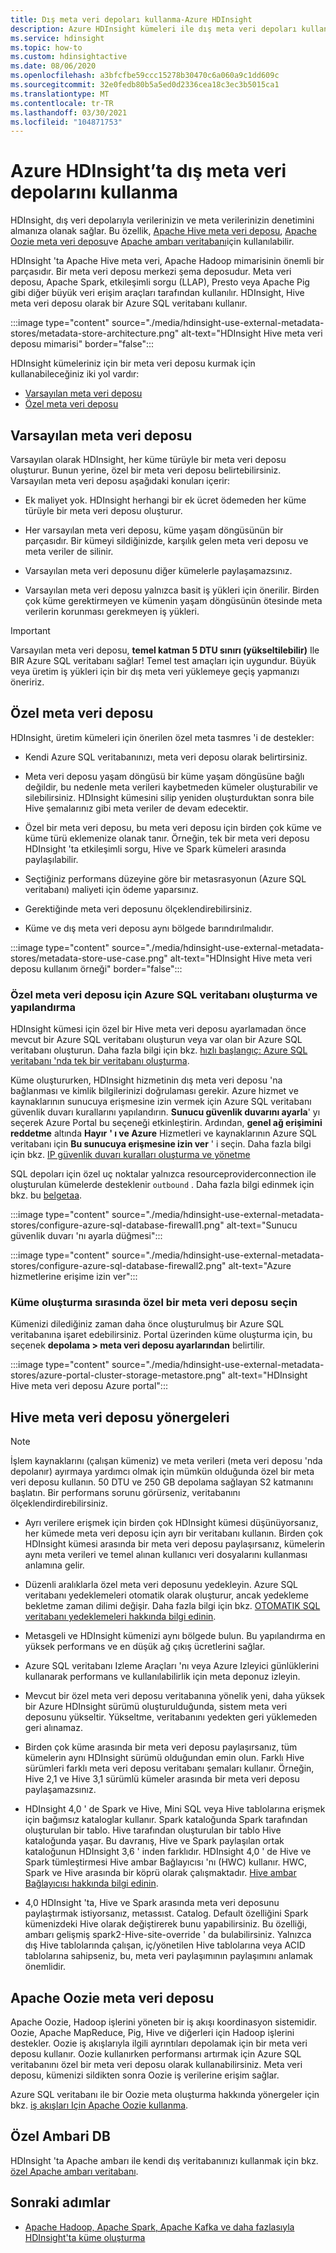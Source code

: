 ```yaml
---
title: Dış meta veri depoları kullanma-Azure HDInsight
description: Azure HDInsight kümeleri ile dış meta veri depoları kullanın.
ms.service: hdinsight
ms.topic: how-to
ms.custom: hdinsightactive
ms.date: 08/06/2020
ms.openlocfilehash: a3bfcfbe59ccc15278b30470c6a060a9c1dd609c
ms.sourcegitcommit: 32e0fedb80b5a5ed0d2336cea18c3ec3b5015ca1
ms.translationtype: MT
ms.contentlocale: tr-TR
ms.lasthandoff: 03/30/2021
ms.locfileid: "104871753"
---
```

# <a name="use-external-metadata-stores-in-azure-hdinsight"></a>Azure HDInsight’ta dış meta veri depolarını kullanma

HDInsight, dış veri depolarıyla verilerinizin ve meta verilerinizin denetimini almanıza olanak sağlar. Bu özellik, [Apache Hive meta veri deposu](#custom-metastore), [Apache Oozie meta veri deposu](#apache-oozie-metastore)ve [Apache ambarı veritabanı](#custom-ambari-db)için kullanılabilir.

HDInsight 'ta Apache Hive meta veri, Apache Hadoop mimarisinin önemli bir parçasıdır. Bir meta veri deposu merkezi şema deposudur. Meta veri deposu, Apache Spark, etkileşimli sorgu (LLAP), Presto veya Apache Pig gibi diğer büyük veri erişim araçları tarafından kullanılır. HDInsight, Hive meta veri deposu olarak bir Azure SQL veritabanı kullanır.

:::image type="content" source="./media/hdinsight-use-external-metadata-stores/metadata-store-architecture.png" alt-text="HDInsight Hive meta veri deposu mimarisi" border="false":::

HDInsight kümeleriniz için bir meta veri deposu kurmak için kullanabileceğiniz iki yol vardır:

* [Varsayılan meta veri deposu](#default-metastore)
* [Özel meta veri deposu](#custom-metastore)

## <a name="default-metastore"></a>Varsayılan meta veri deposu

Varsayılan olarak HDInsight, her küme türüyle bir meta veri deposu oluşturur. Bunun yerine, özel bir meta veri deposu belirtebilirsiniz. Varsayılan meta veri deposu aşağıdaki konuları içerir:

* Ek maliyet yok. HDInsight herhangi bir ek ücret ödemeden her küme türüyle bir meta veri deposu oluşturur.

* Her varsayılan meta veri deposu, küme yaşam döngüsünün bir parçasıdır. Bir kümeyi sildiğinizde, karşılık gelen meta veri deposu ve meta veriler de silinir.

* Varsayılan meta veri deposunu diğer kümelerle paylaşamazsınız.

* Varsayılan meta veri deposu yalnızca basit iş yükleri için önerilir. Birden çok küme gerektirmeyen ve kümenin yaşam döngüsünün ötesinde meta verilerin korunması gerekmeyen iş yükleri.

> [!IMPORTANT]
> Varsayılan meta veri deposu, **temel katman 5 DTU sınırı (yükseltilebilir)** Ile BIR Azure SQL veritabanı sağlar! Temel test amaçları için uygundur. Büyük veya üretim iş yükleri için bir dış meta veri yüklemeye geçiş yapmanızı öneririz.

## <a name="custom-metastore"></a>Özel meta veri deposu

HDInsight, üretim kümeleri için önerilen özel meta tasmres 'i de destekler:

* Kendi Azure SQL veritabanınızı, meta veri deposu olarak belirtirsiniz.

* Meta veri deposu yaşam döngüsü bir küme yaşam döngüsüne bağlı değildir, bu nedenle meta verileri kaybetmeden kümeler oluşturabilir ve silebilirsiniz. HDInsight kümesini silip yeniden oluşturduktan sonra bile Hive şemalarınız gibi meta veriler de devam edecektir.

* Özel bir meta veri deposu, bu meta veri deposu için birden çok küme ve küme türü eklemenize olanak tanır. Örneğin, tek bir meta veri deposu HDInsight 'ta etkileşimli sorgu, Hive ve Spark kümeleri arasında paylaşılabilir.

* Seçtiğiniz performans düzeyine göre bir metasrasyonun (Azure SQL veritabanı) maliyeti için ödeme yaparsınız.

* Gerektiğinde meta veri deposunu ölçeklendirebilirsiniz.

* Küme ve dış meta veri deposu aynı bölgede barındırılmalıdır.

:::image type="content" source="./media/hdinsight-use-external-metadata-stores/metadata-store-use-case.png" alt-text="HDInsight Hive meta veri deposu kullanım örneği" border="false":::

### <a name="create-and-config-azure-sql-database-for-the-custom-metastore"></a>Özel meta veri deposu için Azure SQL veritabanı oluşturma ve yapılandırma

HDInsight kümesi için özel bir Hive meta veri deposu ayarlamadan önce mevcut bir Azure SQL veritabanı oluşturun veya var olan bir Azure SQL veritabanı oluşturun.  Daha fazla bilgi için bkz. [hızlı başlangıç: Azure SQL veritabanı 'nda tek bir veritabanı oluşturma](../azure-sql/database/single-database-create-quickstart.md?tabs=azure-portal).

Küme oluştururken, HDInsight hizmetinin dış meta veri deposu 'na bağlanması ve kimlik bilgilerinizi doğrulaması gerekir. Azure hizmet ve kaynaklarının sunucuya erişmesine izin vermek için Azure SQL veritabanı güvenlik duvarı kurallarını yapılandırın. **Sunucu güvenlik duvarını ayarla**' yı seçerek Azure Portal bu seçeneği etkinleştirin. Ardından, **genel ağ erişimini reddetme** altında **Hayır** **' ı ve Azure** Hizmetleri ve kaynaklarının Azure SQL veritabanı için **Bu sunucuya erişmesine izin ver** ' i seçin. Daha fazla bilgi için bkz. [IP güvenlik duvarı kuralları oluşturma ve yönetme](../azure-sql/database/firewall-configure.md#use-the-azure-portal-to-manage-server-level-ip-firewall-rules)

SQL depoları için özel uç noktalar yalnızca resourceproviderconnection ile oluşturulan kümelerde desteklenir `outbound` . Daha fazla bilgi edinmek için bkz. bu [belgetaa](./hdinsight-private-link.md).

:::image type="content" source="./media/hdinsight-use-external-metadata-stores/configure-azure-sql-database-firewall1.png" alt-text="Sunucu güvenlik duvarı 'nı ayarla düğmesi":::

:::image type="content" source="./media/hdinsight-use-external-metadata-stores/configure-azure-sql-database-firewall2.png" alt-text="Azure hizmetlerine erişime izin ver":::

### <a name="select-a-custom-metastore-during-cluster-creation"></a>Küme oluşturma sırasında özel bir meta veri deposu seçin

Kümenizi dilediğiniz zaman daha önce oluşturulmuş bir Azure SQL veritabanına işaret edebilirsiniz. Portal üzerinden küme oluşturma için, bu seçenek **depolama > meta veri deposu ayarlarından** belirtilir.

:::image type="content" source="./media/hdinsight-use-external-metadata-stores/azure-portal-cluster-storage-metastore.png" alt-text="HDInsight Hive meta veri deposu Azure portal":::

## <a name="hive-metastore-guidelines"></a>Hive meta veri deposu yönergeleri

> [!NOTE]
> İşlem kaynaklarını (çalışan kümeniz) ve meta verileri (meta veri deposu 'nda depolanır) ayırmaya yardımcı olmak için mümkün olduğunda özel bir meta veri deposu kullanın. 50 DTU ve 250 GB depolama sağlayan S2 katmanını başlatın. Bir performans sorunu görürseniz, veritabanını ölçeklendirdirebilirsiniz.

* Ayrı verilere erişmek için birden çok HDInsight kümesi düşünüyorsanız, her kümede meta veri deposu için ayrı bir veritabanı kullanın. Birden çok HDInsight kümesi arasında bir meta veri deposu paylaşırsanız, kümelerin aynı meta verileri ve temel alınan kullanıcı veri dosyalarını kullanması anlamına gelir.

* Düzenli aralıklarla özel meta veri deposunu yedekleyin. Azure SQL veritabanı yedeklemeleri otomatik olarak oluşturur, ancak yedekleme bekletme zaman dilimi değişir. Daha fazla bilgi için bkz. [OTOMATIK SQL veritabanı yedeklemeleri hakkında bilgi edinin](../azure-sql/database/automated-backups-overview.md).

* Metasgeli ve HDInsight kümenizi aynı bölgede bulun. Bu yapılandırma en yüksek performans ve en düşük ağ çıkış ücretlerini sağlar.

* Azure SQL veritabanı Izleme Araçları 'nı veya Azure Izleyici günlüklerini kullanarak performans ve kullanılabilirlik için meta deponuz izleyin.

* Mevcut bir özel meta veri deposu veritabanına yönelik yeni, daha yüksek bir Azure HDInsight sürümü oluşturulduğunda, sistem meta veri deposunu yükseltir. Yükseltme, veritabanını yedekten geri yüklemeden geri alınamaz.

* Birden çok küme arasında bir meta veri deposu paylaşırsanız, tüm kümelerin aynı HDInsight sürümü olduğundan emin olun. Farklı Hive sürümleri farklı meta veri deposu veritabanı şemaları kullanır. Örneğin, Hive 2,1 ve Hive 3,1 sürümlü kümeler arasında bir meta veri deposu paylaşamazsınız.

* HDInsight 4,0 ' de Spark ve Hive, Mini SQL veya Hive tablolarına erişmek için bağımsız kataloglar kullanır. Spark kataloğunda Spark tarafından oluşturulan bir tablo. Hive tarafından oluşturulan bir tablo Hive kataloğunda yaşar. Bu davranış, Hive ve Spark paylaşılan ortak kataloğunun HDInsight 3,6 ' inden farklıdır. HDInsight 4,0 ' de Hive ve Spark tümleştirmesi Hive ambar Bağlayıcısı 'nı (HWC) kullanır. HWC, Spark ve Hive arasında bir köprü olarak çalışmaktadır. [Hive ambar Bağlayıcısı hakkında bilgi edinin](../hdinsight/interactive-query/apache-hive-warehouse-connector.md).

* 4,0 HDInsight 'ta, Hive ve Spark arasında meta veri deposunu paylaştırmak istiyorsanız, metassıst. Catalog. Default özelliğini Spark kümenizdeki Hive olarak değiştirerek bunu yapabilirsiniz. Bu özelliği, ambarı gelişmiş spark2-Hive-site-override ' da bulabilirsiniz. Yalnızca dış Hive tablolarında çalışan, iç/yönetilen Hive tablolarına veya ACID tablolarına sahipseniz, bu, meta veri paylaşımının paylaşımını anlamak önemlidir.  

## <a name="apache-oozie-metastore"></a>Apache Oozie meta veri deposu

Apache Oozie, Hadoop işlerini yöneten bir iş akışı koordinasyon sistemidir. Oozie, Apache MapReduce, Pig, Hive ve diğerleri için Hadoop işlerini destekler.  Oozie iş akışlarıyla ilgili ayrıntıları depolamak için bir meta veri deposu kullanır. Oozie kullanırken performansı artırmak için Azure SQL veritabanını özel bir meta veri deposu olarak kullanabilirsiniz. Meta veri deposu, kümenizi sildikten sonra Oozie iş verilerine erişim sağlar.

Azure SQL veritabanı ile bir Oozie meta oluşturma hakkında yönergeler için bkz. [iş akışları Için Apache Oozie kullanma](hdinsight-use-oozie-linux-mac.md).

## <a name="custom-ambari-db"></a>Özel Ambari DB

HDInsight 'ta Apache ambarı ile kendi dış veritabanınızı kullanmak için bkz. [özel Apache ambarı veritabanı](hdinsight-custom-ambari-db.md).

## <a name="next-steps"></a>Sonraki adımlar

* [Apache Hadoop, Apache Spark, Apache Kafka ve daha fazlasıyla HDInsight'ta küme oluşturma](./hdinsight-hadoop-provision-linux-clusters.md)